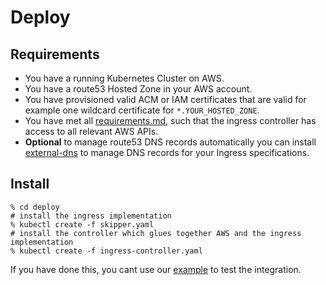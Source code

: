 # Deploy

## Requirements

* You have a running Kubernetes Cluster on AWS.
* You have a route53 Hosted Zone in your AWS account.
* You have provisioned valid ACM or IAM certificates that are valid
  for example one wildcard certificate for `*.YOUR_HOSTED_ZONE`.
* You have met all [requirements.md](requirements.md), such that the
  ingress controller has access to all relevant AWS APIs.
* **Optional** to manage route53 DNS records automatically you can install
  [external-dns](https://github.com/kubernetes-incubator/external-dns/)
  to manage DNS records for your Ingress specifications.

## Install

    % cd deploy
    # install the ingress implementation
    % kubectl create -f skipper.yaml
    # install the controller which glues together AWS and the ingress implementation
    % kubectl create -f ingress-controller.yaml

If you have done this, you cant use our
[example](https://github.com/zalando-incubator/kube-ingress-aws-controller/tree/master/example)
to test the integration.
